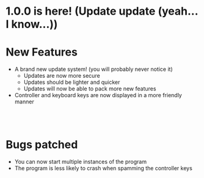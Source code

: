 # 1.0.0 is here! (Update update (yeah... I know...))

# New Features
- A brand new update system! (you will probably never notice it)
    - Updates are now more secure
    - Updates should be lighter and quicker
    - Updates will now be able to pack more new features
- Controller and keyboard keys are now displayed in a more friendly manner


<br/><br/>

# Bugs patched
- You can now start multiple instances of the program
- The program is less likely to crash when spamming the controller keys
